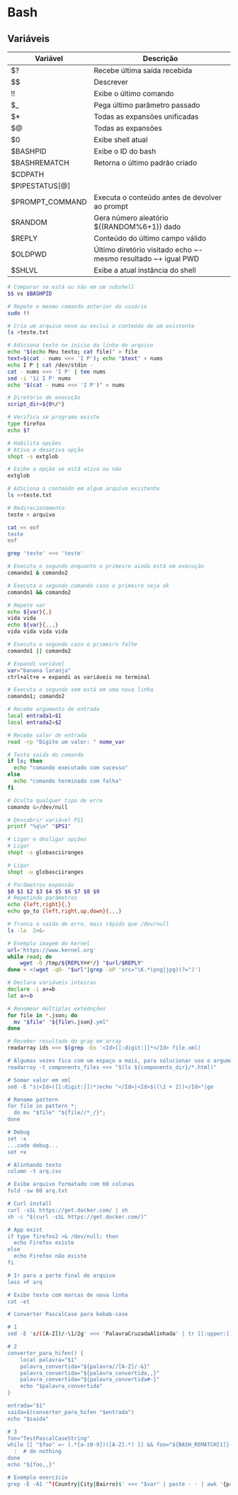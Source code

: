 # Bash

## Variáveis
| Variável | Descrição
| --- | --- |
| $? | Recebe última saída recebida |
| $$ | Descrever |
| !! | Exibe o último comando |
| $_ | Pega último parâmetro passado |
| $* | Todas as expansões unificadas |
| $@ | Todas as expansões |
| $0 | Exibe shell atual |
| $BASHPID | Exibe o ID do bash |
| $BASHREMATCH | Retorna o último padrão criado |
| $CDPATH | |
| $PIPESTATUS[@] | |
| $PROMPT_COMMAND | Executa o conteúdo antes de devolver ao prompt |
| $RANDOM | Gera número aleatório $((RANDOM%6+1)) dado |
| $REPLY | Conteúdo do último campo válido |
| $OLDPWD | Último diretório visitado echo ~- mesmo resultado ~+ igual PWD |
| $SHLVL | Exibe a atual instância do shell |

```bash
# Comparar se está ou não em um subshell
$$ vs $BASHPID

# Repete o mesmo comando anterior do usuário
sudo !!

# Cria um arquivo novo ou excluí o conteúdo de um existente
ls >teste.txt

# Adiciona texto no início da linha do arquivo
echo "$(echo Meu texto; cat file)" > file
text=$(cat - nums <<< 'I P'); echo "$text" > nums
echo I P | cat /dev/stdin -
cat - nums <<< 'I P' | tee nums
sed -i '1i I P' nums
echo "$(cat - nums <<< 'I P')" > nums

# Diretório de execução
script_dir=${0%/*}

# Verifica se programa existe
type firefox
echo $?

# Habilita opções
# Ativa e desativa opção
shopt -s extglob

# Exibe a opção se está ativa ou não
extglob

# Adiciona o conteúdo em algum arquivo existente
ls >>teste.txt

# Redirecionamento
teste < arquivo

cat << eof
teste
eof

grep 'teste' <<< 'teste'

# Executa o segundo enquanto o primeiro ainda está em execução
comando1 & comando2

# Executa o segundo comando caso o primeiro seja ok
comando1 && comando2

# Repete var
echo ${var}{,}
vida vida
echo ${var}{,,,}
vida vida vida vida

# Executa o segundo caso o primeiro falhe
comando1 || comando2

# Expandi variável
var="banana laranja"
ctrl+alt+e = expandi as variáveis no terminal

# Executa o segundo sem está em uma nova linha
comando1; comando2

# Recebe argumento de entrada
local entrada1=$1
local entrada2=$2

# Recebe valor de entrada
read -rp "Digite um valor: " nome_var

# Testa saída do comando
if ls; then
  echo "comando executado com sucesso"
else
  echo "comando terminado com falha"
fi

# Oculta qualquer tipo de erro
comando &>/dev/null

# Descobrir variável PS1
printf "%q\n" "$PS1"

# Ligar e desligar opções
# Ligar
shopt -s globasciiranges

# Ligar
shopt -u globasciiranges

# Parâmetros expansão
$0 $1 $2 $3 $4 $5 $6 $7 $8 $9
# Repetindo parâmetros
echo {left,right}{,}
echo go_to {left,right,up,down}{,,,}

# Tranca a saída de erro, mais rápido que /dev/null
ls -la  2>&-

# Exemplo imagem do kernel
url='https://www.kernel.org'
while read; do
    wget -O /tmp/${REPLY##*/} "$url/$REPLY"
done < <(wget -qO- "$url"|grep -oP 'src="\K.*(png|jpg)(?=")')

# Declara variáveis inteiras 
declare -i a+=b
let a+=b

# Renomear múltiplas extednções
for file in *.json; do
  mv "$file" "${file%.json}.yml"
done

# Receber resultado do grap em array
readarray ids <<< $(grep -Eo '<Id>[[:digit:]]*</Id> file.xml)

# Algumas vezes fica com um espaço a mais, para solucionar use o argumento -t
readarray -t components_files <<< "$(ls ${components_dir}/*.html)"

# Somar valor em xml
sed -E "s|<Id>([[:digit:]])*)echo "</Id>|<Id>$((\1 + 2))</Id>"|ge

# Rename pattern
for file in pattern_*;
  do mv "$file" "${file//*_/}";
done

# Debug
set -x
...code debug...
set +x

# Alinhando texto
column -t arq.csv 

# Exibe arquivo formatado com 60 colunas
fold -sw 60 arq.txt

# Curl install
curl -sSL https://get.docker.com/ | sh
sh -c "$(curl -sSL https://get.docker.com/)"

# App exist
if type firefox2 >& /dev/null; then  
  echo Firefox existe
else
  echo Firefox não existe
fi

# Ir para a parte final do arquivo
less +F arq

# Exibe texto com marcas de nova linha
cat -et

# Converter PascalCase para kebab-case

# 1
sed -E 's/([A-Z])/-\1/2g' <<< 'PalavraCruzadaAlinhada' | tr [[:upper:]] [[:lower:]]

# 2
converter_para_hifen() {
    local palavra="$1"
    palavra_convertida="${palavra//[A-Z]/-&}"
    palavra_convertida="${palavra_convertida,,}"
    palavra_convertida="${palavra_convertida#-}"
    echo "$palavra_convertida"
}

entrada="$1"
saida=$(converter_para_hifen "$entrada")
echo "$saida"

# 3
foo="TestPascalCaseString"
while [[ "$foo" =~ (.*[a-z0-9])([A-Z].*) ]] && foo="${BASH_REMATCH[1]}-${BASH_REMATCH[2]}"; do
  :  # do nothing
done
echo "${foo,,}"

# Exemplo exercício
grep -E -A1 '^(Country|City|Bairro)$' <<< "$var" | paste - - | awk '{print $1 "\t-\t" $2}'
```
